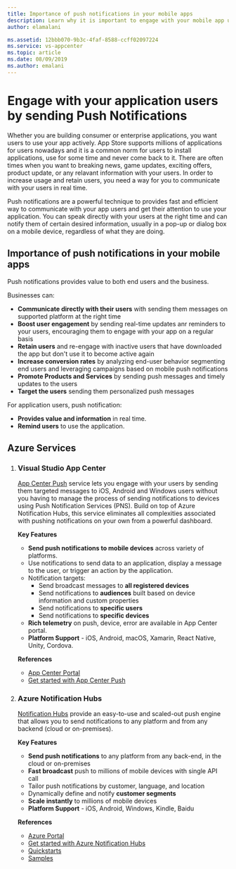 ```yaml
---
title: Importance of push notifications in your mobile apps
description: Learn why it is important to engage with your mobile app users
author: elamalani

ms.assetid: 12bbb070-9b3c-4faf-8588-ccff02097224
ms.service: vs-appcenter
ms.topic: article
ms.date: 08/09/2019
ms.author: emalani
---
```


# Engage with your application users by sending Push Notifications 

Whether you are building consumer or enterprise applications, you want users to use your app actively. App Store supports millions of applications for users nowadays and it is a common norm for users to install applications, use for some time and never come back to it. There are often times when you want to breaking news, game updates, exciting offers, product update, or any relavant information with your users. In order to increase usage and retain users, you need a way for you to communicate with your users in real time.

Push notifications are a powerful technique to provides fast and efficient way to communicate with your app users and get their attention to use your application. You can speak directly with your users at the right time and can notify them of certain desired information, usually in a pop-up or dialog box on a mobile device, regardless of what they are doing.

## Importance of push notifications in your mobile apps
Push notifications provides value to both end users and the business.

Businesses can:
- **Communicate directly with their users** with sending them messages on supported platform at the right time
- **Boost user engagement** by sending real-time updates anr reminders to your users, encouraging them to engage with your app on a regular basis
- **Retain users** and re-engage with inactive users that have downloaded the app but don't use it to become active again
- **Increase conversion rates** by analyzing end-user behavior segmenting end users and leveraging campaigns based on mobile push notifications
- **Promote Products and Services** by sending push messages and timely updates to the users
- **Target the users** sending them personalized push messages

For application users, push notification:
- **Provides value and information** in real time.
- **Remind users** to use the application.

## Azure Services

1. ### **Visual Studio App Center**
   [App Center Push](https://docs.microsoft.com/en-us/appcenter/push/) service lets you engage with your users by sending them targeted messages to iOS, Android and Windows users without you having to manage the process of sending notifications to devices using Push Notification Services (PNS). Build on top of Azure Notification Hubs, this service eliminates all complexities associated with pushing notifications on your own from a powerful dashboard.

    **Key Features**
    - **Send push notifications to mobile devices** across variety of platforms.
    - Use notifications to send data to an application, display a message to the user, or trigger an action by the application.
    - Notification targets: 
        - Send broadcast messages to **all registered devices**
        - Send notifications to **audiences** built based on device information and custom properties
        - Send notifications to **specific users**
        - Send notifications to **specific devices**
    - **Rich telemetry** on push, device, error are available in App Center portal.
    - **Platform Support** - iOS, Android, macOS, Xamarin, React Native, Unity, Cordova.

    **References**
    - [App Center Portal](https://appcenter.ms) 
    - [Get started with App Center Push](https://docs.microsoft.com/en-us/appcenter/push/)


2. ### **Azure Notification Hubs**
    [Notification Hubs](https://docs.microsoft.com/en-us/azure/notification-hubs/notification-hubs-push-notification-overview) provide an easy-to-use and scaled-out push engine that allows you to send notifications to any platform and from any backend (cloud or on-premises).
    
    **Key Features**
    - **Send push notifications** to any platform from any back-end, in the cloud or on-premises
    - **Fast broadcast** push to millions of mobile devices with single API call
    - Tailor push notifications by customer, language, and location
    - Dynamically define and notify **customer segments**
    - **Scale instantly** to millions of mobile devices
    - **Platform Support** - iOS, Android, Windows, Kindle, Baidu
            
    **References**
    - [Azure Portal](https://portal.azure.com) 
    - [Get started with Azure Notification Hubs](https://docs.microsoft.com/en-us/azure/notification-hubs/)   
    - [Quickstarts](https://docs.microsoft.com/en-us/azure/notification-hubs/create-notification-hub-portal)
    - [Samples](https://docs.microsoft.com/en-us/azure/notification-hubs/samples)